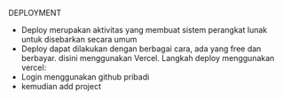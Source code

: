 DEPLOYMENT
- Deploy merupakan aktivitas yang membuat sistem perangkat lunak untuk disebarkan secara umum
- Deploy dapat dilakukan dengan berbagai cara, ada yang free dan berbayar.
disini menggunakan Vercel.
Langkah deploy menggunakan vercel:
- Login menggunakan github pribadi
- kemudian add project

